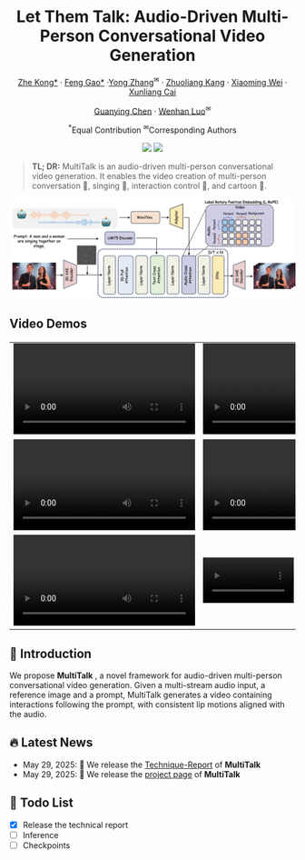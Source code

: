 <div align="center">
<h1>Let Them Talk: Audio-Driven Multi-Person Conversational Video Generation</h1>


[Zhe Kong*](https://scholar.google.com/citations?user=4X3yLwsAAAAJ&hl=zh-CN) · [Feng Gao*](https://scholar.google.com/citations?user=lFkCeoYAAAAJ) ·[Yong Zhang](https://yzhang2016.github.io/)<sup>&#9993;</sup> · [Zhuoliang Kang](https://scholar.google.com/citations?user=W1ZXjMkAAAAJ&hl=en) · [Xiaoming Wei](https://scholar.google.com/citations?user=JXV5yrZxj5MC&hl=zh-CN) · [Xunliang Cai](https://openreview.net/profile?id=~Xunliang_Cai1)  

[Guanying Chen](https://guanyingc.github.io/) · [Wenhan Luo](https://whluo.github.io/)<sup>&#9993;</sup>

<sup>*</sup>Equal Contribution
<sup>&#9993;</sup>Corresponding Authors


<a href='https://meigen-ai.github.io/multi-talk/'><img src='https://img.shields.io/badge/Project-Page-green'></a>
<a href='https://arxiv.org/abs/2505.22647'><img src='https://img.shields.io/badge/Technique-Report-red'></a>
</div>

> **TL; DR:**  MultiTalk is an audio-driven multi-person conversational video generation​​. It enables the video creation of multi-person conversation 💬, singing  🎤,  interaction control 👬, and cartoon 🙊.

<p align="center">
  <img src="assets/pipe.png">
</p>

## Video Demos

<table border="0" style="width: 100%; text-align: left; margin-top: 20px;">
  <tr>
      <td>
          <video src="https://github.com/user-attachments/assets/e55952e6-e1b2-44a5-9887-a89307a378da" width="320" controls loop></video>
      </td>
      <td>
          <video src="https://github.com/user-attachments/assets/f0396c19-d459-42aa-9d78-34fdea10de18" width="320" controls loop></video>
      </td>
       <td>
          <video src="https://github.com/user-attachments/assets/3576fd04-3e5f-4933-ac7b-1c4e6a601379" width="320" controls loop></video>
     </td>
  </tr>
  <tr>
      <td>
          <video src="https://github.com/user-attachments/assets/5589056e-3202-442d-a62a-2cad7a7ecb19" width="320" controls loop></video>
      </td>
      <td>
          <video src="https://github.com/user-attachments/assets/554bfbe7-0090-492c-94be-329f5e39e175" width="320" controls loop></video>
      </td>
       <td>
          <video src="https://github.com/user-attachments/assets/9e961f35-9413-4846-a806-8186d54061da" width="320" controls loop></video>
     </td>
  </tr>
  <tr>
      <td>
          <video src="https://github.com/user-attachments/assets/342595ab-cf75-4872-8182-f20fe8c95611" width="320" controls loop></video>
      </td>
      <td>
          <video src="https://github.com/user-attachments/assets/7c65b69e-4497-486b-9ccf-5f9cbbcfd945" width="160" controls loop></video>
      </td>
       <td>
          <video src="https://github.com/user-attachments/assets/d8fc8e94-0cba-4c25-9f3a-a8d7e0a785e1" width="320" controls loop></video>
     </td>
  </tr>
</table>





## 🔆 Introduction

We propose **MultiTalk** , a novel framework for audio-driven multi-person conversational video generation. Given a multi-stream audio input, a reference image and a prompt, MultiTalk generates a video containing interactions following the prompt, with consistent lip motions aligned with the audio.


## 🔥 Latest News

* May 29, 2025: 👋 We release the [Technique-Report](https://arxiv.org/abs/2505.22647) of **MultiTalk** 
* May 29, 2025: 👋 We release the [project page](https://meigen-ai.github.io/multi-talk/) of **MultiTalk** 


## 📑 Todo List

- [x] Release the technical report
- [ ] Inference
- [ ] Checkpoints
